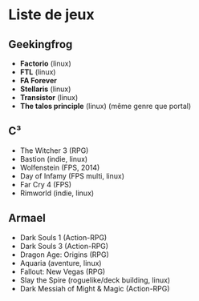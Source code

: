 # Liste de jeux

## Geekingfrog

* **Factorio** (linux)
* **FTL** (linux)
* **FA Forever**
* **Stellaris** (linux)
* **Transistor** (linux)
* **The talos principle** (linux) (même genre que portal)

## C³

- The Witcher 3 (RPG)
- Bastion (indie, linux)
- Wolfenstein (FPS, 2014)
- Day of Infamy (FPS multi, linux)
- Far Cry 4 (FPS)
- Rimworld (indie, linux)

## Armael

- Dark Souls 1 (Action-RPG)
- Dark Souls 3 (Action-RPG)
- Dragon Age: Origins (RPG)
- Aquaria (aventure, linux)
- Fallout: New Vegas (RPG)
- Slay the Spire (roguelike/deck building, linux)
- Dark Messiah of Might & Magic (Action-RPG)

